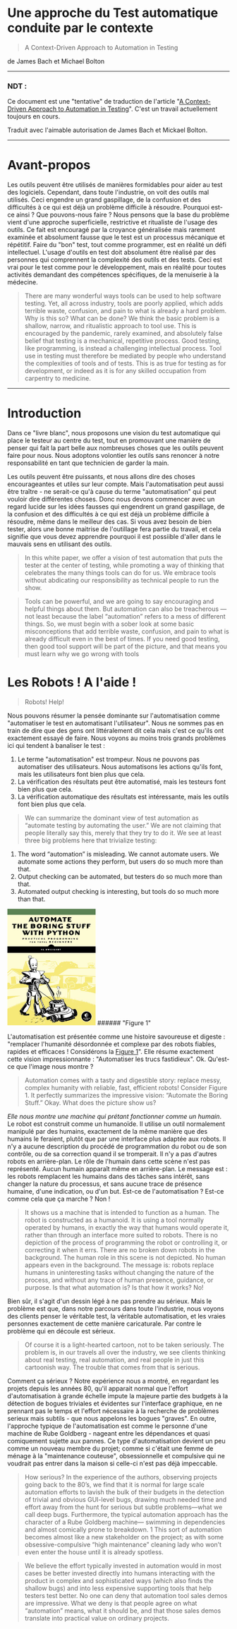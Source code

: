 # Une approche du Test automatique conduite par le contexte

> A Context-Driven Approach to Automation in Testing

de James Bach et Michael Bolton

-------------------
### NDT : 
  Ce document est une "tentative" de traduction de l'article "[A Context-Driven Approach to Automation in Testing](http://www.satisfice.com/articles/cdt-automation.pdf)".
  C'est un travail actuellement toujours en cours.
  
  Traduit avec l'aimable autorisation de James Bach et Mickael Bolton.

-------------------

# Avant-propos

Les outils peuvent être utilisés de manières formidables pour aider au test des logiciels. Cependant, dans toute l'industrie, on voit  des outils mal utilisés. Ceci engendre un grand gaspillage, de la confusion et des difficultés à ce qui est déjà un problème difficile à résoudre. Pourquoi est-ce ainsi ? Que pouvons-nous faire ? Nous pensons que la base du problème vient d'une approche superficielle, restrictive et ritualiste de l'usage des outils. Ce fait est encouragé par la croyance généralisée mais rarement examinée et absolument fausse que le test est un processus mécanique et répétitif. Faire du "bon" test, tout comme programmer, est en réalité un défi intellectuel. L'usage d'outils en test doit absolument être réalisé par des personnes qui comprennent la complexité des outils et des tests. Ceci est vrai pour le test comme pour le développement, mais en réalité pour toutes activités demandant des compétences spécifiques, de la menuiserie à la médecine.

> There are many wonderful ways tools can be used to help software testing. Yet, all across
industry, tools are poorly applied, which adds terrible waste, confusion, and pain to what is
already a hard problem. Why is this so? What can be done? We think the basic problem is a
shallow, narrow, and ritualistic approach to tool use. This is encouraged by the pandemic,
rarely examined, and absolutely false belief that testing is a mechanical, repetitive process.
Good testing, like programming, is instead a challenging intellectual process. Tool use in
testing must therefore be mediated by people who understand the complexities of tools and
of tests. This is as true for testing as for development, or indeed as it is for any skilled
occupation from carpentry to medicine.

------------------------------

# Introduction

Dans ce "livre blanc", nous proposons une vision du test automatique qui place le testeur au centre du test, tout en promouvant une manière de penser qui fait la part belle aux nombreuses choses que les outils peuvent faire pour nous. Nous adoptons volontier les outils sans renoncer à notre responsabilité en tant que technicien de garder la main. 

Les outils peuvent être puissants, et nous allons dire des choses encourageantes et utiles sur leur compte. Mais l'automatisation peut aussi être traître - ne serait-ce qu'à cause du terme "automatisation" qui peut vouloir dire différentes choses. Donc nous devons commencer avec un regard lucide sur les idées fausses qui engendrent un grand gaspillage, de la confusion et des difficultés à ce qui est déjà un problème difficile à résoudre, même dans le meilleur des cas. Si vous avez besoin de bien tester, alors une bonne maitrise de l'outillage fera partie du travail, et cela signifie que vous devez apprendre pourquoi il est possiible d'aller dans le mauvais sens en utilisant des outils.

> In this white paper, we offer a vision of test automation that puts the tester at the center of testing,
while promoting a way of thinking that celebrates the many things tools can do for us. We
embrace tools without abdicating our responsibility as technical people to run the show.

> Tools can be powerful, and we are going to say encouraging and helpful things about them. But
automation can also be treacherous — not least because the label “automation” refers to a mess of
different things. So, we must begin with a sober look at some basic misconceptions that add
terrible waste, confusion, and pain to what is already difficult even in the best of times. If you need
good testing, then good tool support will be part of the picture, and that means you must learn
why we go wrong with tools

# Les Robots ! A l'aide !
> Robots! Help!

Nous pouvons résumer la pensée dominante sur l'automatisation comme "automatiser le test en automatisant l'utilisateur". Nous ne sommes pas en train de dire que des gens ont littéralement dit cela mais c'est ce qu'ils ont exactement essayé de faire. Nous voyons au moins trois grands problèmes ici qui tendent à banaliser le test :

1. Le terme "automatisation" est trompeur. Nous ne pouvons pas automatiser des utilisateurs. Nous automatisons les actions qu'ils font, mais les utilisateurs font bien plus que cela.
2. La vérification des résultats peut être automatisé, mais les testeurs font bien plus que cela.
3. La vérification automatique des résultats est intéressante, mais les outils font bien plus que cela.

> We can summarize the dominant view of test automation as “automate testing by automating the
user.” We are not claiming that people literally say this, merely that they try to do it. We see at
least three big problems here that trivialize testing:
1. The word “automation” is misleading. We cannot
automate users. We automate some actions they
perform, but users do so much more than that.
2. Output checking can be automated, but testers do
so much more than that.
3. Automated output checking is interesting, but
tools do so much more than that.

<img src="images/figure1.png" alt="Figure 1" width="200" />
###### "Figure 1"

L'automatisation est présentée comme une histoire savoureuse et digeste : "remplacer l'humanité désordonnée et complexe par des robots fiables, rapides et efficaces ! Considérons la [Figure 1](images/figure1.png)". Elle résume exactement cette vision impressionnante : "Automatiser les trucs fastidieux". Ok. Qu'est-ce que l'image nous montre ?

> Automation comes with a tasty and digestible story:
replace messy, complex humanity with reliable, fast,
efficient robots! Consider Figure 1. It perfectly
summarizes the impressive vision: “Automate the Boring
Stuff.” Okay. What does the picture show us?

*Elle nous montre une machine qui prétant fonctionner comme un humain*. Le robot est construit comme un humanoïde. Il utilise un outil normalement manipulé par des humains, exactement de la même manière que des humains le feraient, plutôt que par une interface plus adaptée aux robots. Il n'y a aucune description du procédé de programmation du robot ou de son contrôle, ou de sa correction quand il se tromperait. Il n'y a pas d'autres robots en arrière-plan. Le rôle de l'humain dans cette scène n'est pas représenté. Aucun humain apparaît même en arrière-plan. Le message est : les robots remplacent les humains dans des tâches sans intérêt, sans changer la nature du processus, et sans aucune trace de présence humaine, d'une indication, ou d'un but. Est-ce de l'automatisation ? Est-ce comme cela que ça marche ? Non !

> It shows us a machine that is intended to function as a
human. The robot is constructed as a humanoid. It is
using a tool normally operated by humans, in exactly the
way that humans would operate it, rather than through
an interface more suited to robots. There is no depiction of the process of programming the robot
or controlling it, or correcting it when it errs. There are no broken down robots in the background.
The human role in this scene is not depicted. No human appears even in the background. The
message is: robots replace humans in uninteresting tasks without changing the nature of the
process, and without any trace of human presence, guidance, or purpose. Is that what automation
is? Is that how it works? No!

Bien sûr, il s'agit d'un dessin légé à ne pas prendre au sérieux. Mais le problème est que, dans notre parcours dans toute l'industrie, nous voyons des clients penser le véritable test, la véritable automatisation, et les vraies personnes exactement de cette manière caricaturale. Par contre le problème qui en découle est sérieux.

> Of course it is a light-hearted cartoon, not to be taken seriously. The problem is, in our travels all
over the industry, we see clients thinking about real testing, real automation, and real people in
just this cartoonish way. The trouble that comes from that is serious.

Comment ça sérieux ? Notre expérience nous a montré, en regardant les projets depuis les années 80, qu'il apparait normal que l'effort d'automatisation à grande échelle impute la majeure partie des budgets à la détection de bogues triviales et évidentes sur l'interface graphique, en ne prennant pas le temps et l'effort nécessaire à la recherche de problèmes serieux mais subtils - que nous appelons les bogues "graves". En outre, l'approche typique de l'automatisation est comme le personne d'une machine de Rube Goldberg - nageant entre les dépendances et quasi comiquement sujette aux pannes. Ce type d'automatisation devient un peu comme un nouveau membre du projet; comme si c'était une femme de ménage à la "maintenance couteuse", obsessionnelle et compulsive qui ne voudrait pas entrer dans la maison si celle-ci n'est pas déjà impeccable.

> How serious? In the experience of the authors, observing projects going back to the 80’s, we find
that it is normal for large scale automation efforts to lavish the bulk of their budgets in the detection of
trivial and obvious GUI-level bugs, drawing much needed time and effort away from the hunt for
serious but subtle problems—what we call deep bugs. Furthermore, the typical automation approach
has the character of a Rube Goldberg machine— swimming in dependencies and almost comically
prone to breakdown. 1 This sort of automation becomes almost like a new stakeholder on the project; as with some obsessive-compulsive “high maintenance” cleaning lady who won’t even enter the house until it is already spotless. 


> We believe
the effort typically invested in automation would in most cases be better invested directly into
humans interacting with the product in complex and sophisticated ways (which also finds the
shallow bugs) and into less expensive supporting tools that help testers test better.
No one can deny that automation tool sales demos are impressive. What we deny is that people
agree on what “automation” means, what it should be, and that those sales demos translate into
practical value on ordinary projects.





